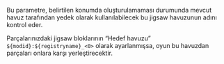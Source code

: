 Bu parametre, belirtilen konumda oluşturulamaması durumunda mevcut havuz tarafından yedek olarak kullanılabilecek bu jigsaw havuzunun adını kontrol eder.

Parçalarınızdaki jigsaw bloklarının “Hedef havuzu” `${modid}:${registryname}_<0>` olarak ayarlanmışsa, oyun bu havuzdan parçaları onlara karşı yerleştirecektir.
